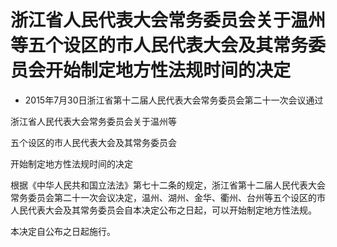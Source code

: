 # 浙江省人民代表大会常务委员会关于温州等五个设区的市人民代表大会及其常务委员会开始制定地方性法规时间的决定

- 2015年7月30日浙江省第十二届人民代表大会常务委员会第二十一次会议通过

<!-- INFO END -->

浙江省人民代表大会常务委员会关于温州等

五个设区的市人民代表大会及其常务委员会

开始制定地方性法规时间的决定

根据《中华人民共和国立法法》第七十二条的规定，浙江省第十二届人民代表大会常务委员会第二十一次会议决定，温州、湖州、金华、衢州、台州等五个设区的市人民代表大会及其常务委员会自本决定公布之日起，可以开始制定地方性法规。

本决定自公布之日起施行。
